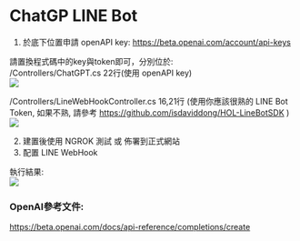 ChatGP LINE Bot
===
1. 於底下位置申請 openAPI key:
https://beta.openai.com/account/api-keys

請置換程式碼中的key與token即可，分別位於:  
/Controllers/ChatGPT.cs 22行(使用 openAPI key)  
![](https://i.imgur.com/N5k9bNt.png)

/Controllers/LineWebHookController.cs 16,21行 (使用你應該很熟的 LINE Bot Token, 如果不熟, 請參考 https://github.com/isdaviddong/HOL-LineBotSDK )  
![](https://i.imgur.com/mynmuCV.png)

2. 建置後使用 NGROK 測試 或 佈署到正式網站
3. 配置 LINE WebHook

執行結果:  
![](https://i.imgur.com/v6Shjgk.png)

### OpenAI參考文件:  
https://beta.openai.com/docs/api-reference/completions/create
